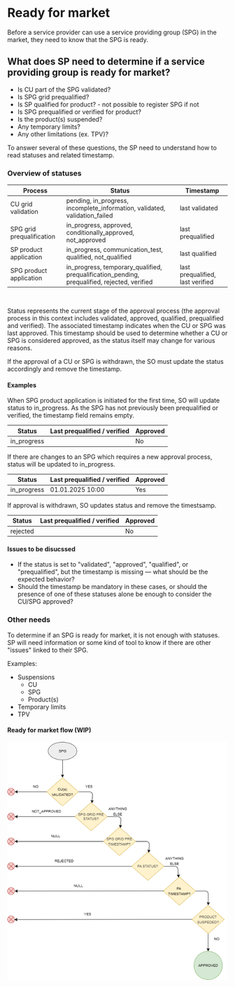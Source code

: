# Ready for market

Before a service provider can use a service providing group (SPG) in the market,
they need to know that the SPG is ready.

## What does SP need to determine if a service providing group is ready for market?

* Is CU part of the SPG validated?
* Is SPG grid prequalified?
* Is SP qualified for product? - not possible to register SPG if not
* Is SPG prequalified or verified for product?
* Is the product(s) suspended?
* Any temporary limits?
* Any other limitations (ex. TPV)?

To answer several of these questions, the SP need to understand how to read
statuses and related timestamp.

### Overview of statuses

| Process                   | Status                                                                                       | Timestamp                        |
|---------------------------|----------------------------------------------------------------------------------------------|----------------------------------|
| CU grid validation        | pending, in_progress, incomplete_information, validated, validation_failed                   | last validated                   |
| SPG grid prequalification | in_progress, approved, conditionally_approved, not_approved                                  | last prequalified                |
| SP product application    | in_progress, communication_test, qualified, not_qualified                                    | last qualified                   |
| SPG product application   | in_progress, temporary_qualified, prequalification_pending, prequalified, rejected, verified | last prequalified, last verified |

<br>

Status represents the current stage of the approval process (the approval
process in this context includes validated, approved, qualified, prequalified
and verified). The associated timestamp indicates when the CU or SPG was last
approved. This timestamp should be used to determine whether a CU or SPG is
considered approved, as the status itself may change for various reasons.

If the approval of a CU or SPG is withdrawn, the SO must update the status
accordingly and remove the timestamp.

#### Examples

When SPG product application is initiated for the first time, SO will update
status to in_progress. As the SPG has not previously been prequalified or
verified, the timestamp field remains empty.

| Status      | Last prequalified / verified | Approved |
|-------------|------------------------------|----------|
| in_progress |                              | No       |

If there are changes to an SPG which requires a new approval process, status
will be updated to in_progress.

| Status      | Last prequalified / verified | Approved |
|-------------|------------------------------|----------|
| in_progress | 01.01.2025 10:00             | Yes      |

If approval is withdrawn, SO updates status and remove the timestsamp.

| Status   | Last prequalified / verified | Approved |
|----------|------------------------------|----------|
| rejected |                              | No       |

#### Issues to be disucssed

* If the status is set to "validated", "approved", "qualified", or
  "prequalified", but the timestamp is missing — what should be the expected
  behavior?
* Should the timestamp be mandatory in these cases, or should the presence of
  one of these statuses alone be enough to consider the CU/SPG approved?

### Other needs

To determine if an SPG is ready for market, it is not enough with statuses. SP
will need information or some kind of tool to know if there are other "issues"
linked to their SPG.

Examples:

* Suspensions
    * CU
    * SPG
    * Product(s)
* Temporary limits
* TPV

#### Ready for market flow (WIP)

![checklist](../diagrams/ready_for_market.drawio.png)
